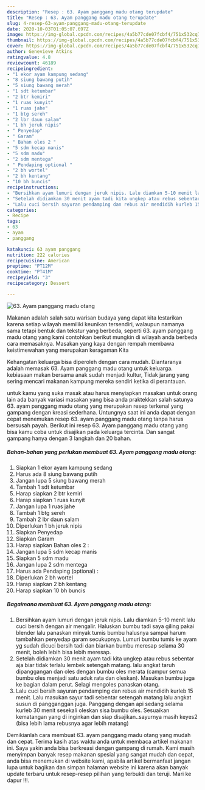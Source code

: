 ```yaml
---
description: "Resep : 63. Ayam panggang madu otang terupdate"
title: "Resep : 63. Ayam panggang madu otang terupdate"
slug: 4-resep-63-ayam-panggang-madu-otang-terupdate
date: 2020-10-03T01:05:07.697Z
image: https://img-global.cpcdn.com/recipes/4a5b77cde07fcbf4/751x532cq70/63-ayam-panggang-madu-otang-foto-resep-utama.jpg
thumbnail: https://img-global.cpcdn.com/recipes/4a5b77cde07fcbf4/751x532cq70/63-ayam-panggang-madu-otang-foto-resep-utama.jpg
cover: https://img-global.cpcdn.com/recipes/4a5b77cde07fcbf4/751x532cq70/63-ayam-panggang-madu-otang-foto-resep-utama.jpg
author: Genevieve Atkins
ratingvalue: 4.8
reviewcount: 46189
recipeingredient:
- "1 ekor ayam kampung sedang"
- "8 siung bawang putih"
- "5 siung bawang merah"
- "1 sdt ketumbar"
- "2 btr kemiri"
- "1 ruas kunyit"
- "1 ruas jahe"
- "1 btg sereh"
- "2 lbr daun salam"
- "1 bh jeruk nipis"
- " Penyedap"
- " Garam"
- " Bahan oles 2 "
- "5 sdm kecap manis"
- "5 sdm madu"
- "2 sdm mentega"
- " Pendaping optional "
- "2 bh wortel"
- "2 bh kentang"
- "10 bh buncis"
recipeinstructions:
- "Bersihkan ayam lumuri dengan jeruk nipis. Lalu diamkan 5-10 menit lalu cuci bersih dengan air mengalir. Haluskan bumbu tadi saya giling pakai blender lalu panaskan minyak tumis bumbu halusnya sampai harum tambahkan penyedap garam secukupnya. Lumuri bumbu tumis ke ayam yg sudah dicuci bersih tadi dan biarkan bumbu meresap selama 30 menit, boleh lebih bisa lebih meresap."
- "Setelah didiamkan 30 menit ayam tadi kita ungkep atau rebus sebentar aja biar tidak terlalu lembek setengah matang. lalu angkat taruh dipanggangan dan oles dengan bumbu oles merata (campur semua bumbu oles menjadi satu aduk rata dan oleskan). Masukan bumbu juga ke bagian dalam perut. Selagi mengoles panaskan otang."
- "Lalu cuci bersih sayuran pendamping dan rebus air mendidih kurleb 15 menit. Lalu masukan sayur tadi sebentar setengah matang lalu angkat susun di pangganggan juga. Panggang dengan api sedang selama kurleb 30 menit sesekali oleskan sisa bumbu oles. Sesuaikan kematangan yang di inginkan dan siap disajikan..sayurnya masih keyes2 (bisa lebih lama rebusnya agar lebih matang)"
categories:
- Recipe
tags:
- 63
- ayam
- panggang

katakunci: 63 ayam panggang 
nutrition: 222 calories
recipecuisine: American
preptime: "PT12M"
cooktime: "PT41M"
recipeyield: "3"
recipecategory: Dessert

---
```



![63. Ayam panggang madu otang](https://img-global.cpcdn.com/recipes/4a5b77cde07fcbf4/751x532cq70/63-ayam-panggang-madu-otang-foto-resep-utama.jpg)

Makanan adalah salah satu warisan budaya yang dapat kita lestarikan karena setiap wilayah memiliki keunikan tersendiri, walaupun namanya sama tetapi bentuk dan tekstur yang berbeda, seperti 63. ayam panggang madu otang yang kami contohkan berikut mungkin di wilayah anda berbeda cara memasaknya. Masakan yang kaya dengan rempah membawa keistimewahan yang merupakan keragaman Kita



Kehangatan keluarga bisa diperoleh dengan cara mudah. Diantaranya adalah memasak 63. Ayam panggang madu otang untuk keluarga. kebiasaan makan bersama anak sudah menjadi kultur, Tidak jarang yang sering mencari makanan kampung mereka sendiri ketika di perantauan.

untuk kamu yang suka masak atau harus menyiapkan masakan untuk orang lain ada banyak variasi masakan yang bisa anda praktekkan salah satunya 63. ayam panggang madu otang yang merupakan resep terkenal yang gampang dengan kreasi sederhana. Untungnya saat ini anda dapat dengan cepat menemukan resep 63. ayam panggang madu otang tanpa harus bersusah payah.
Berikut ini resep 63. Ayam panggang madu otang yang bisa kamu coba untuk disajikan pada keluarga tercinta. Dan sangat gampang hanya dengan 3 langkah dan 20 bahan.


<!--inarticleads1-->

##### Bahan-bahan yang perlukan membuat 63. Ayam panggang madu otang:

1. Siapkan 1 ekor ayam kampung sedang
1. Harus ada 8 siung bawang putih
1. Jangan lupa 5 siung bawang merah
1. Tambah 1 sdt ketumbar
1. Harap siapkan 2 btr kemiri
1. Harap siapkan 1 ruas kunyit
1. Jangan lupa 1 ruas jahe
1. Tambah 1 btg sereh
1. Tambah 2 lbr daun salam
1. Diperlukan 1 bh jeruk nipis
1. Siapkan  Penyedap
1. Siapkan  Garam
1. Harap siapkan  Bahan oles 2 :
1. Jangan lupa 5 sdm kecap manis
1. Siapkan 5 sdm madu
1. Jangan lupa 2 sdm mentega
1. Harus ada  Pendaping (optional) :
1. Diperlukan 2 bh wortel
1. Harap siapkan 2 bh kentang
1. Harap siapkan 10 bh buncis




<!--inarticleads2-->

##### Bagaimana membuat  63. Ayam panggang madu otang:

1. Bersihkan ayam lumuri dengan jeruk nipis. Lalu diamkan 5-10 menit lalu cuci bersih dengan air mengalir. Haluskan bumbu tadi saya giling pakai blender lalu panaskan minyak tumis bumbu halusnya sampai harum tambahkan penyedap garam secukupnya. Lumuri bumbu tumis ke ayam yg sudah dicuci bersih tadi dan biarkan bumbu meresap selama 30 menit, boleh lebih bisa lebih meresap.
1. Setelah didiamkan 30 menit ayam tadi kita ungkep atau rebus sebentar aja biar tidak terlalu lembek setengah matang. lalu angkat taruh dipanggangan dan oles dengan bumbu oles merata (campur semua bumbu oles menjadi satu aduk rata dan oleskan). Masukan bumbu juga ke bagian dalam perut. Selagi mengoles panaskan otang.
1. Lalu cuci bersih sayuran pendamping dan rebus air mendidih kurleb 15 menit. Lalu masukan sayur tadi sebentar setengah matang lalu angkat susun di pangganggan juga. Panggang dengan api sedang selama kurleb 30 menit sesekali oleskan sisa bumbu oles. Sesuaikan kematangan yang di inginkan dan siap disajikan..sayurnya masih keyes2 (bisa lebih lama rebusnya agar lebih matang)




Demikianlah cara membuat 63. ayam panggang madu otang yang mudah dan cepat. Terima kasih atas waktu anda untuk membaca artikel makanan ini. Saya yakin anda bisa berkreasi dengan gampang di rumah. Kami masih menyimpan banyak resep makanan spesial yang sangat mudah dan cepat, anda bisa menemukan di website kami, apabila artikel bermanfaat jangan lupa untuk bagikan dan simpan halaman website ini karena akan banyak update terbaru untuk resep-resep pilihan yang terbukti dan teruji. Mari ke dapur !!!. 
